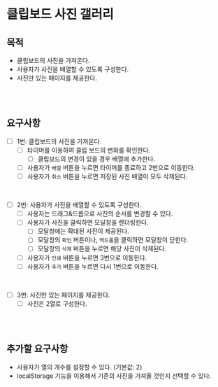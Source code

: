 # 클립보드 사진 갤러리

## 목적

- 클립보드의 사진을 가져온다.
- 사용자가 사진을 배열할 수 있도록 구성한다.
- 사진만 있는 페이지를 제공한다.

<br/>
<br/>

## 요구사항

- [ ] 1번: 클립보드의 사진을 가져온다.
  - [ ] 타이머를 이용하여 클립 보드의 변화를 확인한다.
    - [ ] 클립보드의 변경이 있을 경우 배열에 추가한다.
  - [ ] 사용자가 `배열` 버튼을 누르면 타이머를 종료하고 2번으로 이동한다.
  - [ ] 사용자가 `취소` 버튼을 누르면 저장된 사진 배열이 모두 삭제된다.

<br/>

- [ ] 2번: 사용자가 사진을 배열할 수 있도록 구성한다.
  - [ ] 사용자는 드래그&드롭으로 사진의 순서를 변경할 수 있다.
  - [ ] 사용자가 사진을 클릭하면 모달창을 렌더링한다.
    - [ ] 모달창에는 확대된 사진이 제공된다.
    - [ ] 모달창의 `확인` 버튼이나, `백드롭`을 클릭하면 모달창이 닫힌다.
    - [ ] 모달창의 `삭제` 버튼을 누르면 해당 사진이 삭제된다.
  - [ ] 사용자가 `인쇄` 버튼을 누르면 3번으로 이동한다.
  - [ ] 사용자가 `추가` 버튼을 누르면 다시 1번으로 이동한다.

<br/>

- [ ] 3번: 사진만 있는 페이지를 제공한다.
  - [ ] 사진은 2열로 구성한다.

<br/>
<br/>

## 추가할 요구사항

- 사용자가 열의 개수를 설정할 수 있다. (기본값: 2)
- localStorage 기능을 이용해서 기존의 사진을 가져올 것인지 선택할 수 있다.
